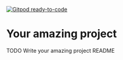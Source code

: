 [![Gitpod ready-to-code](https://img.shields.io/badge/Gitpod-ready--to--code-blue?logo=gitpod)](https://gitpod.io/#https://github.com/TheWizardTower/succinct-scala)

# Your amazing project

TODO Write your amazing project README



